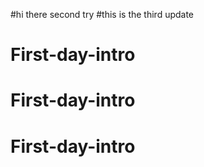 




#hi there second try 
#this is the third update 

# First-day-intro
# First-day-intro
# First-day-intro
